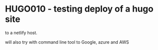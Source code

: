 # HUGO010 - testing deploy of a hugo site
to a netlify host.


will also try with command line tool to Google, azure and AWS

